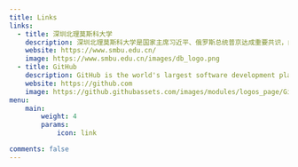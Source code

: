```yaml
---
title: Links
links:
  - title: 深圳北理莫斯科大学
    description: 深圳北理莫斯科大学是国家主席习近平、俄罗斯总统普京达成重要共识，由深圳市人民政府、北京理工大学和莫斯科国立罗蒙诺索夫大学（简称“莫斯科大学”）三方合作设立的具有独立法人资格的中外合作大学。
    website: https://www.smbu.edu.cn/
    image: https://www.smbu.edu.cn/images/db_logo.png
  - title: GitHub
    description: GitHub is the world's largest software development platform.
    website: https://github.com
    image: https://github.githubassets.com/images/modules/logos_page/GitHub-Mark.png
menu:
    main: 
        weight: 4
        params:
            icon: link

comments: false
---
```


